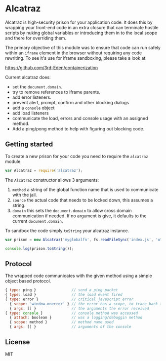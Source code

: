 # Alcatraz

Alcatraz is high-security prison for your application code. It does this by
wrapping your front-end code in an extra closure that can terminate hostile
scripts by nuking global variables or introducing them in to the local scope and
there for overriding them.

The primary objective of this module was to ensure that code can run safely
within an `iframe` element in the browser without requiring any code rewriting.
To see it's use for iframe sandboxing, please take a look at:

https://github.com/3rd-Eden/containerization

Current alcatraz does:

- set the `document.domain`.
- try to remove references to iframe parents.
- add error listeners.
- prevent alert, prompt, confirm and other blocking dialogs
- add a `console` object
- add load listeners
- communicate the load, errors and console usage with an assigned method.
- Add a ping/pong method to help with figuring out blocking code.

## Getting started

To create a new prison for your code you need to require the `alcatraz` module.

```js
var Alcatraz = require('alcatraz');
```

The `Alcatraz` constructor allows 3 arguments:

1. `method` a string of the global function name that is used to communicate
   with the jail.
2. `source` the actual code that needs to be locked down, this assumes a string.
3. `domain` this sets the `document.domain` to allow cross domain communication
   if needed. If no argument is give, it defaults to the current
   `document.domain`.

To sandbox the code simply `toString` your alcatraz instance.

```js
var prison = new Alcatraz('myglobalfn', fs.readFileSync('index.js', 'utf-8'));

console.log(prison.toString());
```

## Protocol

The wrapped code communicates with the given method using a simple object based
protocol.

```js
{ type: ping }                // send a ping packet
{ type: load }                // the load event fired
{ type: error }               // critical javascript error
  { scope: 'window.onerror' } // the error has a scope, to trace back the origin
  { args: [] }                // the arguments the error received
{ type: console }             // console method was accessed
  { attach: boolean }         // was a logging/debuggin method
  { scope: method }           // method name used
  { args: [] }                // arguments of the console
```

## License

MIT

